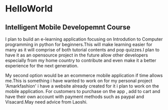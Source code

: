 # HelloWorld
## Intelligent Mobile Developemnt Course

I plan to build an e-learning application focusing on Introdution to Computer programming in python for beginners.This will make learning easier for many as it will comprise of both tutorial contents and pop quizzes.I plan to have it as an opensource project in the future allow other developers especially from my home country to contribute and even make it a better experience for the next generation.


My second option would be an ecommerce mobile application if time allows me.This is something i have wanted to work on for my personal project 'Amarkfashion' i have a website already created for it i plan to work on the mobile application. For customers to purchase on the app , add to cart and have their own account with payment methods such as paypal and Visacard.May need advice from Laoshi.

